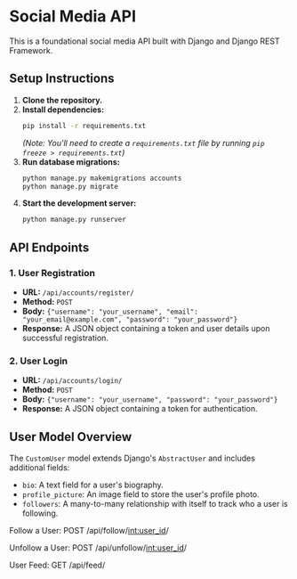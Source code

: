 # Social Media API

This is a foundational social media API built with Django and Django REST Framework.

## Setup Instructions

1.  **Clone the repository.**
2.  **Install dependencies:**
    ```bash
    pip install -r requirements.txt
    ```
    *(Note: You'll need to create a `requirements.txt` file by running `pip freeze > requirements.txt`)*
3.  **Run database migrations:**
    ```bash
    python manage.py makemigrations accounts
    python manage.py migrate
    ```
4.  **Start the development server:**
    ```bash
    python manage.py runserver
    ```

## API Endpoints

### 1. User Registration

-   **URL:** `/api/accounts/register/`
-   **Method:** `POST`
-   **Body:** `{"username": "your_username", "email": "your_email@example.com", "password": "your_password"}`
-   **Response:** A JSON object containing a token and user details upon successful registration.

### 2. User Login

-   **URL:** `/api/accounts/login/`
-   **Method:** `POST`
-   **Body:** `{"username": "your_username", "password": "your_password"}`
-   **Response:** A JSON object containing a token for authentication.

## User Model Overview

The `CustomUser` model extends Django's `AbstractUser` and includes additional fields:
-   `bio`: A text field for a user's biography.
-   `profile_picture`: An image field to store the user's profile photo.
-   `followers`: A many-to-many relationship with itself to track who a user is following.

Follow a User: POST /api/follow/<int:user_id>/

Unfollow a User: POST /api/unfollow/<int:user_id>/

User Feed: GET /api/feed/